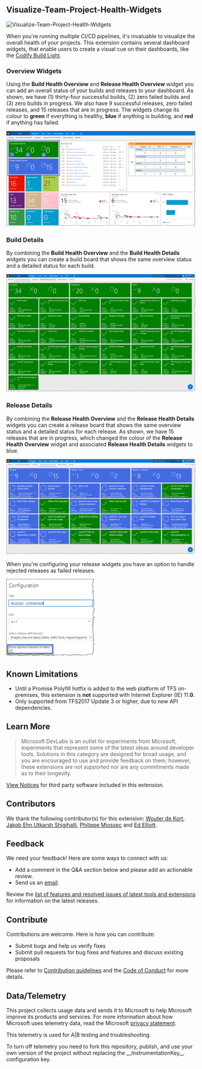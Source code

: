## Visualize-Team-Project-Health-Widgets

![Visualize-Team-Project-Health-Widgets](https://almrangers.visualstudio.com/DefaultCollection/_apis/public/build/definitions/7f3cfb9a-d1cb-4e66-9d36-1af87b906fe9/125/badge)

When you're running multiple CI/CD pipelines, it's invaluable to visualize the overall health of your projects. This extension contains several dashboard widgets, that enable users to create a visual cue on their dashboards, like the [Codify Build Light](https://github.com/Codify/build-light).

### Overview Widgets

Using the **Build Health Overview** and **Release Health Overview** widget you can add an overall status of your builds and releases to your dashboard. As shown, we have (1) thirty-four successful builds, (2) zero failed builds and (3) zero builds in progress. We also have 9 successful releases, zero failed releases, and 15 releases that are in progress. The widgets change its colour to **green** if everything is healthy, **blue** if anything is building, and **red** if anything has failed.

![Build Overview](extension/static/screenshots/buildoverview.png)

### Build Details

By combining the **Build Health Overview** and the **Build Health Details** widgets you can create a build board that shows the same overview status and a detailed status for each build.

![Build Details](extension/static//screenshots/builddetails.png)

### Release Details

By combining the **Release Health Overview** and the **Release Health Details** widgets you can create a release board that shows the same overview status and a detailed status for each release. As shown, we have 15 releases that are in progress, which changed the colour of the **Release Health Overview** widget and associated **Release Health Details** widgets to blue.

![Build Details](extension/static//screenshots/releasedetails.png)

When you're configuring your release widgets you have an option to handle rejected releases as failed releases.

![Build Details](extension/static//screenshots/releaseconfig.png)

## Known Limitations

- Until a Promise Polyfill hotfix is added to the web platform of TFS on-premises, this extension is **not** supported with Internet Explorer (IE) 11.**0**.
- Only supported from TFS2017 Update 3 or higher, due to new API dependencies.

## Learn More

> Microsoft DevLabs is an outlet for experiments from Microsoft, experiments that represent some of the latest ideas around developer tools. Solutions in this category are designed for broad usage, and you are encouraged to use and provide feedback on them; however, these extensions are not supported nor are any commitments made as to their longevity.

[View Notices](https://marketplace.visualstudio.com/_apis/public/gallery/publisher/ms-devlabs/extension/TeamProjectHealth/latest/assetbyname/ThirdPartyNotices.txt) for third party software included in this extension.

## Contributors

We thank the following contributor(s) for this extension: [Wouter de Kort](https://blogs.msdn.microsoft.com/willy-peter_schaub/2014/01/21/introducing-the-visual-studio-alm-rangers-wouter-de-kort/), [Jakob Ehn](https://blogs.msdn.microsoft.com/willy-peter_schaub/2011/11/10/introducing-the-visual-studio-alm-rangers-jakob-ehn/),[Utkarsh Shigihalli](https://blogs.msdn.microsoft.com/willy-peter_schaub/2013/07/05/introducing-the-visual-studio-alm-rangers-utkarsh-shigihalli/),
[Philippe Miossec](https://github.com/pmiossec/) and [Ed Elliott](https://blogs.msdn.microsoft.com/visualstudioalmrangers/2016/02/15/introducing-the-visual-studio-alm-rangers-ed-elliott/).

## Feedback

We need your feedback! Here are some ways to connect with us:

- Add a comment in the Q&A section below and please add an actionable review.
- Send us an [email](mailto://mktdevlabs@microsoft.com).

Review the [list of features and resolved issues of latest tools and extensions](https://aka.ms/vsarreleases) for information on the latest releases.

## Contribute

Contributions are welcome. Here is how you can contribute:  

- Submit bugs and help us verify fixes
- Submit pull requests for bug fixes and features and discuss existing proposals

Please refer to [Contribution guidelines](.github/CONTRIBUTING.md) and the [Code of Conduct](.github/COC.md) for more details.

## Data/Telemetry

This project collects usage data and sends it to Microsoft to help Microsoft improve its products and services. For more information about how Microsoft uses telemetry data, read the Microsoft [privacy statement](http://go.microsoft.com/fwlink/?LinkId=521839).

This telemetry is used for A|B testing and troubleshooting.

To turn off telemetry you need to fork this repository, publish, and use your own version of the project without replacing the \_\_InstrumentationKey\_\_ configuration key.
